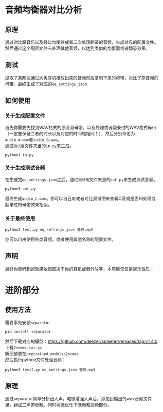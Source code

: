 # 音频均衡器对比分析

## 原理
通过对比原音乐以及经过均衡器或者二次处理翻录的音频，生成对应的配置文件。<br>
然后通过这个配置文件去处理其他音频，以达到类似的均衡器或者翻录效果。

## 测试
提取了某网友通过大奥耳机播放出来的音频然后录制下来的母带，对比了原音频的母带，最终生成了对应的`eq_settings.json`

## 如何使用
### 关于生成配置文件
首先你需要先找到WAV格式的原音频母带，以及处理或者翻录过的WAV格式母带（一定要保证二者的时长以及对应的时间轴相同！），然后分别命名为`audio_A.wav`和`audio_B.wav`。<br>
通过`测试用`文件夹里的`in.py`来生成。
```
python3 in.py
```

### 关于生成测试音频
在生成完`eq_settings.json`之后，通过`测试用`文件夹里的`out.py`来生成测试音频。
```
python3 out.py
```
最终生成`audio_C.wav`。你可以自己听或者对比频谱图来查看C音频是否和处理或翻录过的母带效果相似。

### 关于最终使用
```
python3 test.py eq_settings.json 音频.mp3
```
你可以自由使用各类音频，或者使用其他名称的配置文件。

## 声明
最终你能听到的效果依然取决于你的耳机或者外放等，本项目仅仅是娱乐性质！

# 进阶部分

## 使用方法
需要事先安装`separator`
```
pip install separator
```
然后下载对应的模型：https://github.com/deezer/spleeter/releases/tag/v1.4.0<br>
下载`2stems.tar.gz`<br>
解压放置在`pretrained_models/2stems`<br>
然后执行python文件处理音频：
```
python3 test2.py eq_settings.json 音频.mp3
```

## 原理
通过separator简单分析出人声，略微增强人声后，添加到输出的wav音频文件里，组成三声道音频。同时稍微优化下低频和高频部分。